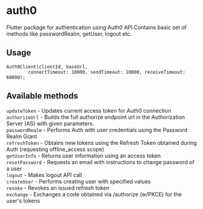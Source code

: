 # auth0

Flutter package for authentication using Auth0 API.Contains basic set of methods like passwordRealm, getUser, logout etc.

## Usage

```
Auth0Client(clientId, baseUrl,
        connectTimeout: 10000, sendTimeout: 10000, receiveTimeout: 60000);
```

## Available methods


`updateToken` - Updates current access token for Auth0 connection  
`authorizeUrl` - Builds the full authorize endpoint url in the Authorization Server (AS) with given parameters.  
`passwordRealm` - Performs Auth with user credentials using the Password Realm Grant  
`refreshToken` - Obtains new tokens using the Refresh Token obtained during Auth (requesting offline_access scope)  
`getUserInfo` - Returns user information using an access token  
`resetPassword` - Requests an email with instructions to change password of a user  
`logout` - Makes logout API call  
`createUser` - Performs creating user with specified values  
`revoke` - Revokes an issued refresh token  
`exchange` - Exchanges a code obtained via /authorize (w/PKCE) for the user's tokens

